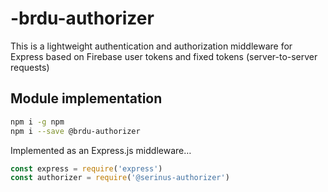 # -brdu-authorizer
This is a lightweight authentication and authorization middleware for Express based on Firebase user tokens and fixed tokens (server-to-server requests)

## Module implementation

```bash
npm i -g npm
npm i --save @brdu-authorizer
```

Implemented as an Express.js middleware…

```javascript
const express = require('express')
const authorizer = require('@serinus-authorizer')
```
